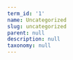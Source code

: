 ```yaml
---
term_id: '1'
name: Uncategorized
slug: uncategorized
parent: null
description: null
taxonomy: null
---
```


